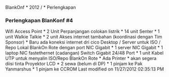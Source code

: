 BlankOnf
    * 2012  /
    * Perlengkapan

### Perlengkapan BlanKonf #4
Wifi Access Point
    * 2 Unit
Perpanjangan colokan listrik
    * 14 unit
Senter
    * 1 unit
Walkie Talkie
    * 2 unit
Akses internet tambahan (koordinasi dengan Tim Sponsor)
    * Baru ada koneksi internet dri cico
Desktop / Server untuk ISO / Repo Lokal BlankOn Rote dengan port NIC Gigabit
    * 1 server NIC Gigabit
    * 1 laptop NIC fastethernet (cadangan)
Switch Gigabit 24/48 Port
    * 1 unit
Kabel UTP untuk menyalin ISO/Repo BlankOn Rote
    * Ada
Printer
    * akan segera diisi tinta
Proyektor LCD
    * 2 sewa (belum di DP)
    * 1 pinjam ke Pak Yanmarshus
    * 1 pinjam ke CCROM
Last modified on 11/27/2012 02:35:13 PM
#### 
    





